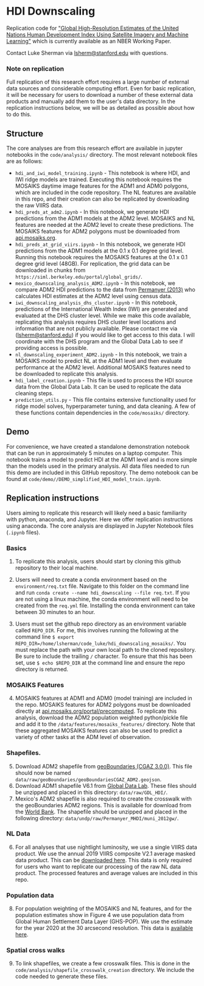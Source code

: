 # HDI Downscaling
Replication code for ["Global High-Resolution Estimates of the United Nations Human Development Index Using Satellite Imagery and Machine Learning"](https://www.nber.org/papers/w31044) which is currently available as an NBER Working Paper.

Contact Luke Sherman via lsherm@stanford.edu with questions.

### Note on replication
Full replication of this research effort requires a large number of external data sources and considerable computing effort. Even for basic replication, it will be necessary for users to download a number of these external data products and manually add them to the user's data directory. In the replication instructions below, we will be as detailed as possible about how to do this. 

## Structure

The core analyses are from this research effort are available in jupyter notebooks in the `code/analysis/` directory. The most relevant notebook files are as follows:

- `hdi_and_iwi_model_training.ipynb` - This notebook is where HDI, and IWI ridge models are trained. Executing this notebook requires the MOSAIKS daytime image features for the ADM1 and ADM0 polygons, which are included in the code repository. The NL features are available in this repo, and their creation can also be replicated by downloading the raw VIIRS data. 
- `hdi_preds_at_adm2.ipynb` - In this notebook, we generate HDI predictions from the ADM1 models at the ADM2 level. MOSAIKS and NL features are needed at the ADM2 level to create these predictions. The MOSAIKS features for ADM2 polygons must be downloaded from [api.mosaiks.org](api.mosaiks.org/portal/precomputed).
- `hdi_preds_at_grid_viirs.ipynb` - In this notebook, we generate HDI predictions from the ADM1 models at the 0.1 x 0.1 degree grid level. Running this notebook requires the MOSAIKS features at the 0.1 x 0.1 degree grid level (48GB). For replication, the grid data can be downloaded in chunks from `https://siml.berkeley.edu/portal/global_grids/`. 
- `mexico_downscaling_analysis_ADM2.ipynb` - In this notebook, we compare ADM2 HDI predictions to the data from [Permanyer (2013)](https://www.sciencedirect.com/science/article/abs/pii/S0305750X1200294X) who calculates HDI estimates at the ADM2 level using census data. 
- `iwi_downscaling_analysis_dhs_cluster.ipynb` - In this notebook, predictions of the International Wealth Index (IWI) are generated and evaluated at the DHS cluster level. While we make this code available, replicating this analysis requires DHS cluster level locations and information that are not publicly available. Please contact me via (lsherm@stanford.edu) if you would like to get access to this data. I will coordinate with the DHS program and the Global Data Lab to see if providing access is possible. 
- `nl_downscaling_experiment_ADM2.ipynb` - In this notebook, we train a MOSAIKS model to predict NL at the ADM1 level and then evaluate performance at the ADM2 level. Additional MOSAIKS features need to be downloaded to replicate this analysis.
- `hdi_label_creation.ipynb` - This file is used to process the HDI source data from the Global Data Lab. It can be used to replicate the data cleaning steps.
- `prediction_utils.py` - This file contains extensive functionality used for ridge model solves, hyperparameter tuning, and data cleaning. A few of these functions contain dependencies in the `code/mosaiks/` directory. 


## Demo
For convenience, we have created a standalone demonstration notebook that can be run in approximately 5 minutes on a laptop computer. This notebook trains a model to predict HDI at the ADM1 level and is more simple than the models used in the primary analysis. All data files needed to run this demo are included in this GitHub repository. The demo notebook can be found at `code/demo//DEMO_simplified_HDI_model_train.ipynb`.


## Replication instructions

Users aiming to replicate this research will likely need a basic familiarity with python, anaconda, and Jupyter. Here we offer replication instructions using anaconda. The core analysis are displayed in Jupyter Notebook files (`.ipynb` files). 

### Basics
1. To replicate this analysis, users should start by cloning this github repository to their local machine. 

2. Users will need to create a conda environment based on the `environment/req.txt` file. Navigate to this folder on the command line and run `conda create --name hdi_downscaling --file req.txt`. If you are not using a linux machine, the conda environment will need to be created from the `req.yml` file. Installing the conda environment can take between 30 minutes to an hour.

3. Users must set the github repo directory as an environment variable called `REPO_DIR`. For me, this involves running the following at the command line `$ export REPO_DIR=/home/lsherman/code_luke/hdi_downscaling_mosaiks/`. You must replace the path with your own local path to the cloned repository. Be sure to include the trailing `/` character. To ensure that this has been set, use `$ echo $REPO_DIR` at the command line and ensure the repo directory is returned.


### MOSAIKS Features
4. MOSAIKS features at ADM1 and ADM0 (model training) are included in the repo. MOSAIKS features for ADM2 polygons must be downloaded directly at [api.mosaiks.org/portal/precomputed](https://api.mosaiks.org/portal/precomputed/). To replicate this analysis, download the ADM2 population weighted python/pickle file and add it to the `/data/features/mosaiks_features/` directory. Note that these aggregated MOSAIKS features can also be used to predict a variety of other tasks at the ADM level of observation.

### Shapefiles.
5. Download ADM2 shapefile  from [geoBoundaries (CGAZ 3.0.0)](https://www.geoboundaries.org/data/geoBoundariesCGAZ-3_0_0/ADM2/simplifyRatio_100/geoBoundariesCGAZ_ADM2.geojson). This file should now be named `data/raw/geoBoundaries/geoBoundariesCGAZ_ADM2.geojson`. 
6. Download ADM1 shapefile V6.1 from [Global Data Lab](https://globaldatalab.org/mygdl/downloads/shapefiles/). These files should be unzipped and placed in this directory: `data/raw/GDL_HDI/`.
7. Mexico's ADM2 shapefile is also required to create the crosswalk with the geoBoundaries ADM2 regions. This is available for download from the [World Bank](https://datacatalog.worldbank.org/search/dataset/0039294). The shapefile should be unzipped and placed in the following directory: `data/undp/raw/Permanyer_MHDI/muni_2012gw/`.

### NL Data
6. For all analyses that use nightlight luminosity, we use a single VIIRS data product. We use the annual 2019 VIIRS composite V2.1 average masked data product. This can be [downloaded here](
https://eogdata.mines.edu/nighttime_light/annual/v21/2019/). This data is only required for users who want to replicate our processing of the raw NL data product. The processed features and average values are included in this repo.

### Population data
8. For population weighting of the MOSAIKS and NL features, and for the population estimates show in Figure 4 we use population data from Global Human Settlement Data Layer (GHS-POP). We use the estimate for the year 2020 at the 30 arcsecond resolution. This data is [available here](https://ghsl.jrc.ec.europa.eu/download.php?ds=pop). 


### Spatial cross walks
9. To link shapefiles, we create a few crosswalk files. This is done in the `code/analysis/shapefile_crosswalk_creation` directory. We include the code needed to generate these files.
